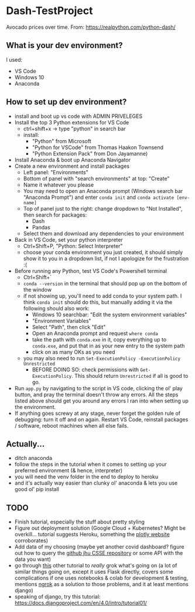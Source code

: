 # Dash-TestProject
 Avocado prices over time. From: https://realpython.com/python-dash/

## What is your dev environment?
I used:
* VS Code
* Windows 10
* Anaconda

## How to set up dev environment?
* install and boot up vs code with ADMIN PRIVELEGES
* Install the top 3 Python extensions for VS Code 
    * ctrl+shift+x -> type "python" in search bar
    * install: 
        * "Python" from Microsoft
        * "Python for VSCode" from Thomas Haakon Townsend
        * "Python Extension Pack" from Don Jayamanne)
* Install Anaconda & boot up Anaconda Navigator
* Create a new environment and install packages
    * Left panel: "Environments"
    * Bottom of panel with "search environments" at top: "Create"
    * Name it whatever you please
    * You may need to open an Anaconda prompt (Windows search bar "Anaconda Prompt") and enter `conda init` and `conda activate [env-name]`
    * Top of panel just to the right: change dropdown to "Not Installed", then search for packages:
        * Dash
        * Pandas
    * Select them and download any dependencies to your environment
* Back in VS Code, set your python interpreter
    * Ctrl+Shift+P, "Python: Select Interpreter"
    * choose your conda environment you just created, it should simply show it to you in a dropdown list, if not I apologize for the frustration :(
* Before running any Python, test VS Code's Powershell terminal
    * Ctrl+Shift+\`
    * `conda --version` in the terminal that should pop up on the bottom of the window
    * if not showing up, you'll need to add conda to your system path. I think `conda init` should do this, but manually adding it via the following should also work:
        * Windows 10 searchbar: "Edit the system environment variables"
        * "Environment Variables"
        * Select "Path", then click "Edit"
        * Open an Anaconda prompt and request `where conda`
        * take the path with `conda.exe` in it, copy everything up to `conda.exe`, and put that in as your new entry to the system path
        * click on as many OKs as you need
    * you may also need to run `Set-ExecutionPolicy -ExecutionPolicy Unrestricted`
        * BEFORE DOING SO: check permissions with `Get-ExecutionPolicy`. This should return `Unrestricted` if all is good to go.
* Run `app.py` by navigating to the script in VS code, clicking the ol' play button, and pray the terminal doesn't throw any errors. All the steps listed above should get you around any errors I ran into when setting up the environment.
* If anything goes screwy at any stage, never forget the golden rule of debugging: turn it off and on again. Restart VS Code, reinstall packages / software, reboot machines when all else fails.

## Actually...
* ditch anaconda
* follow the steps in the tutorial when it comes to setting up your preferred environment (& hence, interpreter)
* you will need the venv folder in the end to deploy to heroku
* and it's actually way easier than clunky ol' anaconda & lets you use good ol' pip install

## TODO
* Finish tutorial, especially the stuff about pretty styling
* Figure out deployment solution (Google Cloud + Kubernetes? Might be overkill... tutorial suggests Heroku, something the [plotly website](https://dash.plotly.com/deployment) corroborates)
* Add data of my choosing (maybe yet another covid dashboard? figure out how to query the [github jhu CSSE repository](https://github.com/CSSEGISandData/COVID-19) or some API with the data you want)
* go through [this](https://deeplearning.neuromatch.io/tutorials/W2D5_GenerativeModels/student/W2D5_Tutorial4.html?highlight=deploy) other tutorial to *really* grok what's going on (a lot of similar things going on, except it uses Flask directly, covers some complications if one uses notebooks & colab for development & testing, mentions [ngrok](https://ngrok.com/) as a solution to those problems, and it at least mentions django)
* speaking of django, try this tutorial: https://docs.djangoproject.com/en/4.0/intro/tutorial01/